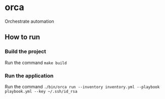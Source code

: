 # orca
Orchestrate automation

## How to run

### Build the project

Run the command `make build`

### Run the application

Run the command `./bin/orca run --inventory inventory.yml --playbook playbook.yml --key ~/.ssh/id_rsa`